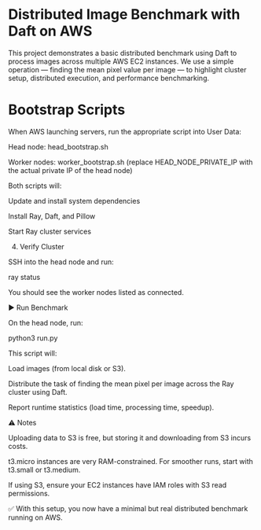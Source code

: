 # Distributed Image Benchmark with Daft on AWS

This project demonstrates a basic distributed benchmark using Daft to process images across multiple AWS EC2 instances.
We use a simple operation — finding the mean pixel value per image — to highlight cluster setup, distributed execution, and performance benchmarking.

# Bootstrap Scripts

When AWS launching servers, run the appropriate script into User Data:

Head node: head_bootstrap.sh

Worker nodes: worker_bootstrap.sh (replace HEAD_NODE_PRIVATE_IP with the actual private IP of the head node)

Both scripts will:

Update and install system dependencies

Install Ray, Daft, and Pillow

Start Ray cluster services

4. Verify Cluster

SSH into the head node and run:

ray status


You should see the worker nodes listed as connected.

▶️ Run Benchmark

On the head node, run:

python3 run.py


This script will:

Load images (from local disk or S3).

Distribute the task of finding the mean pixel per image across the Ray cluster using Daft.

Report runtime statistics (load time, processing time, speedup).

⚠️ Notes

Uploading data to S3 is free, but storing it and downloading from S3 incurs costs.

t3.micro instances are very RAM-constrained. For smoother runs, start with t3.small or t3.medium.

If using S3, ensure your EC2 instances have IAM roles with S3 read permissions.

✅ With this setup, you now have a minimal but real distributed benchmark running on AWS.
